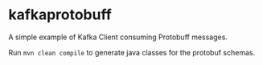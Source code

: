 # kafkaprotobuff
A simple example of Kafka Client consuming Protobuff messages.

Run `mvn clean compile` to generate java classes for the protobuf schemas.
  